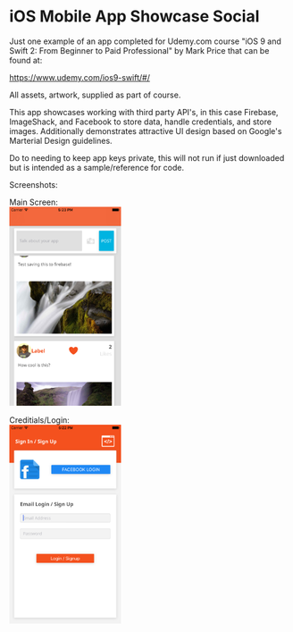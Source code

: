 # iOS Mobile App Showcase Social

Just one example of an app completed for Udemy.com course "iOS 9 and Swift 2: From Beginner to Paid Professional" by Mark Price that can be found at:

https://www.udemy.com/ios9-swift/#/

All assets, artwork, supplied as part of course.

This app showcases working with third party API's, in this case Firebase, ImageShack, and Facebook to store data, handle credentials, and store images. Additionally demonstrates attractive UI design based on Google's Marterial Design guidelines.

Do to needing to keep app keys private, this will not run if just downloaded but is intended as a sample/reference for code.

Screenshots:

Main Screen:<br>
<img src="app_main_screen.png" alt="Main Screen" style="width: 200px;" width=200 />

Creditials/Login:<br>
<img src="credentials_screen.png" alt="Main Screen" style="width: 200px;" width=200 />


